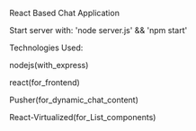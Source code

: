 React Based Chat Application

Start server with: 'node server.js'  && 'npm start'



Technologies Used: 

  nodejs(with_express)

  react(for_frontend)

  Pusher(for_dynamic_chat_content)

  React-Virtualized(for_List_components)

